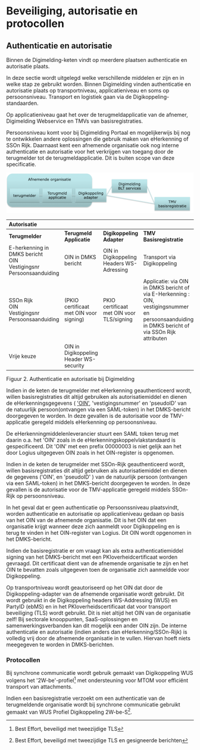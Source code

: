 
# Beveiliging, autorisatie en protocollen

## Authenticatie en autorisatie

Binnen de Digimelding-keten vindt op meerdere plaatsen authenticatie en
autorisatie plaats.

In deze sectie wordt uitgelegd welke verschillende middelen er zijn en
in welke stap ze gebruikt worden. Binnen Digimelding vinden
authenticatie en autorisatie plaats op transportniveau, applicatieniveau
en soms op persoonsniveau. Transport en logistiek gaan via de
Digikoppeling-standaarden.

Op applicatieniveau gaat het over de terugmeldapplicatie van de afnemer,
Digimelding Webservice en TMVs van basisregistraties.

Persoonsniveau komt voor bij Digimelding Portaal en mogelijkerwijs bij
nog te ontwikkelen andere oplossingen die gebruik maken van eHerkenning
of SSOn Rijk. Daarnaast kent een afnemende organisatie ook nog interne
authenticatie en autorisatie voor het verkrijgen van toegang door de
terugmelder tot de terugmeldapplicatie. Dit is buiten scope van deze
specificatie.

![Authenticatie en autorisatie bij Digimelding](images/image2.png "Authenticatie en autorisatie bij Digimelding")

| **Autorisatie** |                |                |                |
|     :---        |    :---        |    :---        |    :---        |
| **Terugmelder** | **Terugmeld Applicatie**   | **Digikoppeling Adapter** | **TMV Basisregistratie** |
| E-herkenning in DMKS bericht<br>OIN<br>Vestigingsnr<br>Persoonsaanduiding | OIN in DMKS bericht | OIN in Digikoppeling Headers WS-Adressing | Transport via Digikoppeling |
| SSOn Rijk<br>OIN<br>Vestigingsnr<br>Persoonsaanduiding | (PKIO certificaat met OIN voor signing) |  PKIO certificaat met OIN voor TLS/signing | Applicatie: via OIN in DMKS bericht of via E-Herkenning : OIN, vestigingsnummer en persoonsaanduiding in DMKS bericht of via SSOn Rijk attributen |
| Vrije keuze | OIN in Digikoppeling Header WS-security | | |

Figuur 2. Authenticatie en autorisatie bij Digimelding

Indien in de keten de terugmelder met eHerkenning geauthenticeerd wordt,
willen basisregistraties dit altijd gebruiken als autorisatiemiddel en
dienen de eHerkenningsgegevens ( ['OIN'](#noot-eHerkenning), 'vestigingsnummer' en
'pseudoID' van de natuurlijk persoon(ontvangen via een SAML-token) in
het DMKS-bericht doorgegeven te worden. In deze gevallen is de
autorisatie voor de TMV-applicatie geregeld middels eHerkenning op
persoonsniveau.

<p class="note" name="noot-eHerkenning">
De eHerkenningmiddelenleverancier stuurt een SAML token terug met daarin
o.a. het 'OIN' zoals in de eHerkenningskoppelvlakstandaard is
gespecificeerd. Dit 'OIN' met een prefix 00000003 is niet gelijk aan
het door Logius uitgegeven OIN zoals in het OIN-register is
opgenomen.</p>

Indien in de keten de terugmelder met SSOn-Rijk geauthenticeerd wordt,
willen basisregistraties dit altijd gebruiken als autorisatiemiddel en
dienen de gegevens ('OIN', en 'pseudoID' ) van de natuurlijk persoon
(ontvangen via een SAML-token) in het DMKS-bericht doorgegeven te
worden. In deze gevallen is de autorisatie voor de TMV-applicatie
geregeld middels SSOn-Rijk op persoonsniveau.

In het geval dat er geen authenticatie op Persoonssniveau plaatsvindt,
worden authenticatie en autorisatie op applicatieniveau gedaan op basis
van het OIN van de afnemende organisatie. Dit is het OIN dat een
organisatie krijgt wanneer deze zich aanmeldt voor Digikoppeling en is
terug te vinden in het OIN-register van Logius. Dit OIN wordt opgenomen
in het DMKS-bericht.

Indien de basisregistratie er om vraagt kan als extra
authenticatiemiddel signing van het DMKS-bericht met een
PKIoverheidcertificaat worden gevraagd. Dit certificaat dient van de
afnemende organisatie te zijn en het OIN te bevatten zoals uitgegeven
toen de organisatie zich aanmeldde voor Digikoppeling.

Op transportniveau wordt geautoriseerd op het OIN dat door de
Digikoppeling-adapter van de afnemende organisatie wordt gebruikt. Dit
wordt gebruikt in de Digikoppeling headers WS-Addressing (WUS) en
PartyID (ebMS) en in het PKIoverheidscertificaat dat voor transport
beveiliging (TLS) wordt gebruikt. Dit is niet altijd het OIN van de
organisatie zelf! Bij sectorale knooppunten, SaaS-oplossingen en
samenwerkingsverbanden kan dit mogelijk een ander OIN zijn. De interne
authenticatie en autorisatie (indien anders dan eHerkenning/SSOn-Rijk)
is volledig vrij door de afnemende organisatie in te vullen. Hiervan
hoeft niets meegegeven te worden in DMKS-berichten.

### Protocollen

Bij synchrone communicatie wordt gebruik gemaakt van Digikoppeling WUS
volgens het '2W-be'-profiel[^2] met ondersteuning voor MTOM voor
efficiënt transport van attachments.

[^2]: Best Effort, beveiligd met tweezijdige TLS

Indien een basisregistratie verzoekt om een authenticatie van de
terugmeldende organisatie wordt bij synchrone communicatie gebruikt
gemaakt van WUS Profiel Digikoppeling 2W-be-S[^3].

[^3]: Best Effort, beveiligd met tweezijdige TLS en gesigneerde berichten
